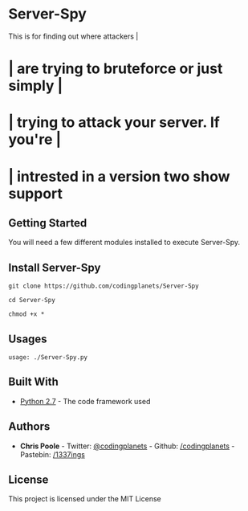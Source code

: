 # Server-Spy
This is for finding out where attackers   |
# |   are trying to bruteforce or just simply   |
# |   trying to attack your server. If you're   |
# |   intrested in a version two show support  
## Getting Started

You will need a few different modules installed to execute Server-Spy.



## Install Server-Spy

```
git clone https://github.com/codingplanets/Server-Spy
```
```
cd Server-Spy
```
```
chmod +x *
```
## Usages
```
usage: ./Server-Spy.py
```


## Built With

* [Python 2.7](https://www.python.org/download/releases/2.7/) - The code framework used




## Authors

* **Chris Poole**  -  Twitter: [@codingplanets](https://twitter.com/codingplanets)  -  Github: [/codingplanets](https://github.com/codingplanets)  -  Pastebin: [/1337ings](https://pastebin.com/u/1337ings)


## License

This project is licensed under the MIT License

